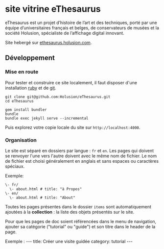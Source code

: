 
# site vitrine eThesaurus

eThesaurus est un projet d’histoire de l’art et des techniques, porté par une équipe d’universitaires français et belges, de conservateurs de musées et la société Holusion, spécialiste de l’affichage digital innovant.

Site hebergé sur [ethesaurus.holusion.com](https://ethesaurus.holusion.com).


## Développement

### Mise en route

Pour tester et construire ce site localement, il faut disposer d'une installation [ruby](https://rvm.io/) et de [git](https://git-scm.com/).

    git clone git@github.com:Holusion/eThesaurus.git
    cd eThesaurus

    gem install bundler
    bundle
    bundle exec jekyll serve --incremental

Puis explorez votre copie locale du site sur `http://localhost:4000`.

### Organisation

Le site est séparé en dossiers par langue : `fr` et `en`. 
Les pages qui doivent se renvoyer l'une vers l'autre doivent avec le même nom de fichier. 
Le nom de fichier est choisi généralement en anglais et sans espaces ou caractères spéciaux. 

Exemple:

    \- fr/
      \- about.html # title: "à Propos"
    \- en/
      \- about.html # title: "About"

Toutes les pages présentes dans le dossier `items` sont automatiquement ajoutées à la **collection** : la liste des objets présentés sur le site.

Pour que les pages de doc soient référencées dans le menu de navigation, ajouter sa catégorie ("tutorial" ou "guide") et son titre dans le header de la page.

Exemple :
    ---
    title: Créer une visite guidée
    category: tutorial
    ---
